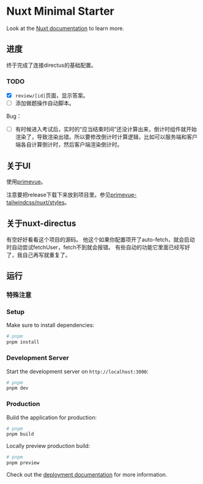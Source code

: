 # Nuxt Minimal Starter

Look at the [Nuxt documentation](https://nuxt.com/docs/getting-started/introduction) to learn more.

## 进度

终于完成了连接directus的基础配置。

### TODO

- [x] `review/[id]`页面，显示答案。
- [ ] 添加做题操作自动脚本。

Bug：
- [ ] 有时候进入考试后，实时的“应当结束时间”还没计算出来，倒计时组件就开始渲染了，导致渲染出错。所以要修改倒计时计算逻辑，比如可以服务端和客户端各自计算倒计时，然后客户端渲染倒计时。


## 关于UI

使用[primevue](https://primevue.org/)。

注意要把release下载下来放到项目里。参见[primevue-tailwindcss/nuxt/styles](https://tailwind.primevue.org/nuxt/#styles)。

## 关于nuxt-directus

有空好好看看这个项目的源码。
他这个如果你配置项开了auto-fetch，就会启动时自动尝试fetchUser，fetch不到就会报错。
有些自动的功能它里面已经写好了，我自己再写就重复了。

## 运行

### 特殊注意


### Setup

Make sure to install dependencies:

```bash
# pnpm
pnpm install
```

### Development Server

Start the development server on `http://localhost:3000`:

```bash
# pnpm
pnpm dev
```

### Production

Build the application for production:

```bash
# pnpm
pnpm build
```

Locally preview production build:

```bash
# pnpm
pnpm preview
```

Check out the [deployment documentation](https://nuxt.com/docs/getting-started/deployment) for more information.
